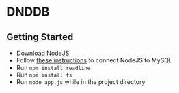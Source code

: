 # DNDDB
## Getting Started
* Download [NodeJS](https://nodejs.org/en/)
* Follow [these instructions](https://www.w3schools.com/nodejs/nodejs_mysql.asp) to connect NodeJS to MySQL
* Run `npm install readline`
* Run `npm install fs`
* Run `node app.js` while in the project directory
